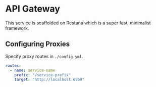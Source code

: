 # API Gateway

This service is scaffolded on Restana which is a super fast, minimalist framework.

## Configuring Proxies

Specify proxy routes in `./config.yml`.

```yaml
routes:
  - name: service-name
    prefix: "/service-prefix"
    target: "http://localhost:6969"
```
